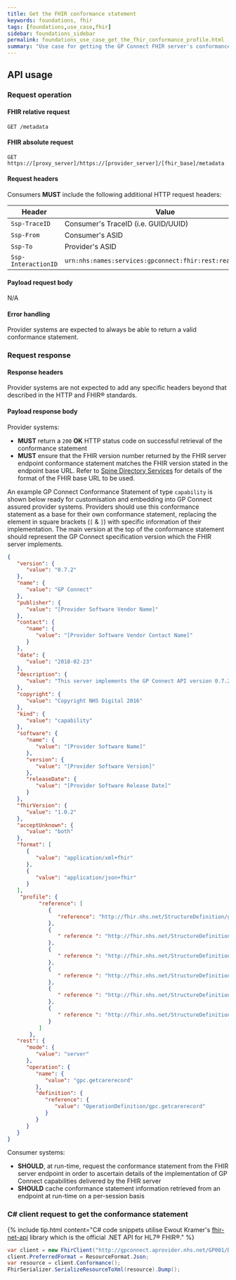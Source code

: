 ```yaml
---
title: Get the FHIR conformance statement
keywords: foundations, fhir
tags: [foundations,use_case,fhir]
sidebar: foundations_sidebar
permalink: foundations_use_case_get_the_fhir_conformance_profile.html
summary: "Use case for getting the GP Connect FHIR server's conformance statement"
---
```


## API usage ##

### Request operation ###

#### FHIR relative request ####

```http
GET /metadata
```

#### FHIR absolute request ####

```http
GET https://[proxy_server]/https://[provider_server]/[fhir_base]/metadata
```

#### Request headers ####

Consumers **MUST** include the following additional HTTP request headers:

| Header               | Value |
|----------------------|-------|
| `Ssp-TraceID`        | Consumer's TraceID (i.e. GUID/UUID) |
| `Ssp-From`           | Consumer's ASID |
| `Ssp-To`             | Provider's ASID |
| `Ssp-InteractionID`  | `urn:nhs:names:services:gpconnect:fhir:rest:read:metadata`|

#### Payload request body ####

N/A

#### Error handling ####

Provider systems are expected to always be able to return a valid conformance statement.

### Request response ###

#### Response headers ####

Provider systems are not expected to add any specific headers beyond that described in the HTTP and FHIR&reg; standards.

#### Payload response body ####

Provider systems:

- **MUST** return a `200` **OK** HTTP status code on successful retrieval of the conformance statement
- **MUST** ensure that the FHIR version number returned by the FHIR server endpoint conformance statement matches the FHIR version stated in the endpoint base URL. Refer to [Spine Directory Services](integration_spine_directory_service.html) for details of the format of the FHIR base URL to be used. 

An example GP Connect Conformance Statement of type `capability` is shown below ready for customisation and embedding into GP Connect assured provider systems. Providers should use this conformance statement as a base for their own conformance statement, replacing the element in square brackets (`[` & `]`) with specific information of their implementation. The main version at the top of the conformance statement should represent the GP Connect specification version which the FHIR server implements.

```json
{
   "version": {
      "value": "0.7.2"
   },
   "name": {
      "value": "GP Connect"
   },
   "publisher": {
      "value": "[Provider Software Vendor Name]"
   },
   "contact": {
      "name": {
         "value": "[Provider Software Vendor Contact Name]"
      }
   },
   "date": {
      "value": "2018-02-23"
   },
   "description": {
      "value": "This server implements the GP Connect API version 0.7.2"
   },
   "copyright": {
      "value": "Copyright NHS Digital 2016"
   },
   "kind": {
      "value": "capability"
   },
   "software": {
      "name": {
         "value": "[Provider Software Name]"
      },
      "version": {
         "value": "[Provider Software Version]"
      },
      "releaseDate": {
         "value": "[Provider Software Release Date]"
      }
   },
   "fhirVersion": {
      "value": "1.0.2"
   },
   "acceptUnknown": {
      "value": "both"
   },
   "format": [
      {
         "value": "application/xml+fhir"
      },
      {
         "value": "application/json+fhir"
      }
   ],
	"profile": {
		  "reference": [
			 {
				"reference": "http://fhir.nhs.net/StructureDefinition/gpconnect-patient-1"
			 },
			 {
				" reference ": "http://fhir.nhs.net/StructureDefinition/gpconnect-operationoutcome-1"
			 },
			 {
				" reference ": "http://fhir.nhs.net/StructureDefinition/gpconnect-practitioner-1"
			 },
			 {
				" reference ": "http://fhir.nhs.net/StructureDefinition/gpconnect-organization-1"
			 },
			 {
				" reference ": "http://fhir.nhs.net/StructureDefinition/gpconnect-searchset-bundle-1"
			 },
			 {
				" reference ": "http://fhir.nhs.net/StructureDefinition/gpconnect-carerecord-composition-1"
			 }
		  ]
	   },
   "rest": {
      "mode": {
         "value": "server"
      },
      "operation": {
         "name": {
            "value": "gpc.getcarerecord"
         },
         "definition": {
            "reference": {
               "value": "OperationDefinition/gpc.getcarerecord"
            }
         }
      }
   }
}
```

Consumer systems:

- **SHOULD**, at run-time, request the conformance statement from the FHIR server endpoint in order to ascertain details of the implementation of GP Connect capabilities delivered by the FHIR server
- **SHOULD** cache conformance statement information retrieved from an endpoint at run-time on a per-session basis

### C# client request to get the conformance statement ###

{% include tip.html content="C# code snippets utilise Ewout Kramer's [fhir-net-api](https://github.com/ewoutkramer/fhir-net-api) library which is the official .NET API for HL7&reg; FHIR&reg;." %}

```csharp
var client = new FhirClient("http://gpconnect.aprovider.nhs.net/GP001/DSTU2/1/");
client.PreferredFormat = ResourceFormat.Json;
var resource = client.Conformance();
FhirSerializer.SerializeResourceToXml(resource).Dump();
```
